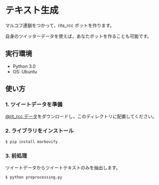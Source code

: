 # テキスト生成

マルコフ連鎖をつかって，rits_rcc ボットを作ります。

自身のツイッターデータを使えば，あなたボットを作ることも可能です。

## 実行環境

- Python 3.0
- OS: Ubuntu

## 使い方

### 1. ツイートデータを準備

[@rit_rcc データ](https://drive.google.com/file/d/1tFV8aejl9cZyMd2ueLLHOmXU-WNddg-v/view?usp=sharing)をダウンロードし，このディレクトリに配置してください。

### 2. ライブラリをインストール

```sh
$ pip install markovify
```

### 3. 前処理

ツイートデータからツイートテキストのみを抽出します。

```sh
$ python preprocessing.py
```
